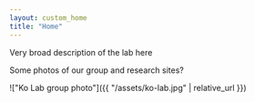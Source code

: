 ```yaml
---
layout: custom_home
title: "Home"
---
```


Very broad description of the lab here

Some photos of our group and research sites?

!["Ko Lab group photo"]({{ "/assets/ko-lab.jpg" | relative_url }})


